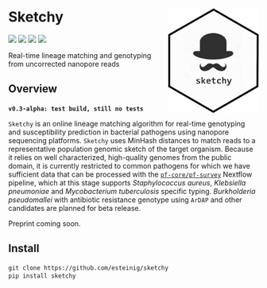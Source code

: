 # Sketchy <a href='https://github.com/esteinig'><img src='img/logo.png' align="right" height="210" /></a>

![](https://img.shields.io/badge/version-alpha-red.svg)
![](https://img.shields.io/badge/lifecycle-maturing-blue.svg)
![](https://img.shields.io/badge/docs-github-green.svg)
![](https://img.shields.io/badge/BioRxiv-v1-green.svg)

Real-time lineage matching and genotyping from uncorrected nanopore reads

## Overview

**`v0.3-alpha: test build, still no tests`**

`Sketchy` is an online lineage matching algorithm for real-time genotyping and susceptibility prediction in bacterial pathogens using nanopore sequencing platforms. `Sketchy` uses MinHash distances to match reads to a representative population genomic sketch of the target organism. Because it relies on well characterized, high-quality genomes from the public domain, it is currently restricted to common pathogens for which we have sufficient data that can be processed with the [`pf-core/pf-survey`](https://github.com/pf-core) Nextflow pipeline, which at this stage supports *Staphylococcus aureus*, *Klebsiella pneumoniae* and *Mycobacterium tuberculosis* specific typing. *Burkholderia pseudomallei* with antibiotic resistance genotype using `ArDAP` and other candidates are planned for beta release.

Preprint coming soon.

## Install

```
git clone https://github.com/esteinig/sketchy
pip install sketchy
```


